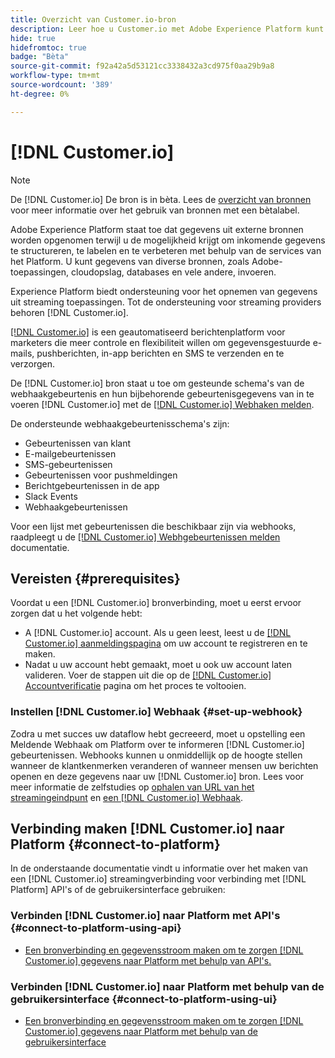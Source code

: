 ```yaml
---
title: Overzicht van Customer.io-bron
description: Leer hoe u Customer.io met Adobe Experience Platform kunt verbinden via API's of de gebruikersinterface door gebruik te maken van webhaken
hide: true
hidefromtoc: true
badge: "Bèta"
source-git-commit: f92a42a5d53121cc3338432a3cd975f0aa29b9a8
workflow-type: tm+mt
source-wordcount: '389'
ht-degree: 0%

---
```


# [!DNL Customer.io]

>[!NOTE]
>
>De [!DNL Customer.io] De bron is in bèta. Lees de [overzicht van bronnen](../../home.md#terms-and-conditions) voor meer informatie over het gebruik van bronnen met een bètalabel.

Adobe Experience Platform staat toe dat gegevens uit externe bronnen worden opgenomen terwijl u de mogelijkheid krijgt om inkomende gegevens te structureren, te labelen en te verbeteren met behulp van de services van het Platform. U kunt gegevens van diverse bronnen, zoals Adobe-toepassingen, cloudopslag, databases en vele andere, invoeren.

Experience Platform biedt ondersteuning voor het opnemen van gegevens uit streaming toepassingen. Tot de ondersteuning voor streaming providers behoren [!DNL Customer.io].

[[!DNL Customer.io]](https://customer.io/) is een geautomatiseerd berichtenplatform voor marketers die meer controle en flexibiliteit willen om gegevensgestuurde e-mails, pushberichten, in-app berichten en SMS te verzenden en te verzorgen.

De [!DNL Customer.io] bron staat u toe om gesteunde schema&#39;s van de webhaakgebeurtenis en hun bijbehorende gebeurtenisgegevens van in te voeren [!DNL Customer.io] met de [[!DNL Customer.io] Webhaken melden](https://customer.io/docs/api/webhooks/).

De ondersteunde webhaakgebeurtenisschema&#39;s zijn:

* Gebeurtenissen van klant
* E-mailgebeurtenissen
* SMS-gebeurtenissen
* Gebeurtenissen voor pushmeldingen
* Berichtgebeurtenissen in de app
* Slack Events
* Webhaakgebeurtenissen

Voor een lijst met gebeurtenissen die beschikbaar zijn via webhooks, raadpleegt u de [[!DNL Customer.io] Webhgebeurtenissen melden](https://customer.io/docs/webhooks/#events) documentatie.

## Vereisten {#prerequisites}

Voordat u een [!DNL Customer.io] bronverbinding, moet u eerst ervoor zorgen dat u het volgende hebt:

* A [!DNL Customer.io] account. Als u geen leest, leest u de [[!DNL Customer.io] aanmeldingspagina](https://fly.customer.io/signup) om uw account te registreren en te maken.
* Nadat u uw account hebt gemaakt, moet u ook uw account laten valideren. Voer de stappen uit die op de [[!DNL Customer.io] Accountverificatie](https://customer.io/docs/account-verification/) pagina om het proces te voltooien.

### Instellen [!DNL Customer.io] Webhaak {#set-up-webhook}

Zodra u met succes uw dataflow hebt gecreeerd, moet u opstelling een Meldende Webhaak om Platform over te informeren [!DNL Customer.io] gebeurtenissen. Webhooks kunnen u onmiddellijk op de hoogte stellen wanneer de klantkenmerken veranderen of wanneer mensen uw berichten openen en deze gegevens naar uw [!DNL Customer.io] bron. Lees voor meer informatie de zelfstudies op [ophalen van URL van het streamingeindpunt](../../tutorials/ui/create/marketing-automation/customerio-webhook.md#get-streaming-endpoint) en [een [!DNL Customer.io] Webhaak](../../tutorials/ui/create/marketing-automation/customerio-webhook.md#set-up-webhook).

## Verbinding maken [!DNL Customer.io] naar Platform {#connect-to-platform}

In de onderstaande documentatie vindt u informatie over het maken van een [!DNL Customer.io] streamingverbinding voor verbinding met [!DNL Platform] API&#39;s of de gebruikersinterface gebruiken:

### Verbinden [!DNL Customer.io] naar Platform met API&#39;s {#connect-to-platform-using-api}

* [Een bronverbinding en gegevensstroom maken om te zorgen [!DNL Customer.io] gegevens naar Platform met behulp van API&#39;s.](../../tutorials/api/create/marketing-automation/customerio-webhook.md)

### Verbinden [!DNL Customer.io] naar Platform met behulp van de gebruikersinterface {#connect-to-platform-using-ui}

* [Een bronverbinding en gegevensstroom maken om te zorgen [!DNL Customer.io] gegevens naar Platform met behulp van de gebruikersinterface](../../tutorials/ui/create/marketing-automation/customerio-webhook.md)

